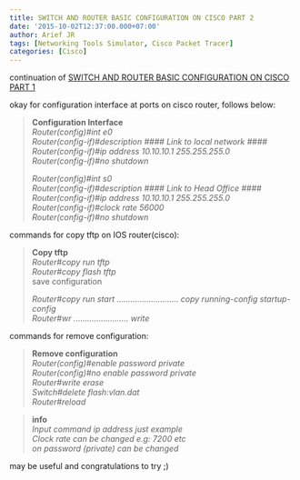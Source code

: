 ```yaml
---
title: SWITCH AND ROUTER BASIC CONFIGURATION ON CISCO PART 2
date: '2015-10-02T12:37:00.000+07:00'
author: Arief JR
tags: [Networking Tools Simulator, Cisco Packet Tracer]
categories: [Cisco]
---
```


continuation of [SWITCH AND ROUTER BASIC CONFIGURATION ON CISCO PART 1](http://arief-jr.blogspot.com/2015/10/switch-and-router-basic-configuration.html)  
  
okay for configuration interface at ports on cisco router, follows below:  
  

> **Configuration Interface**  
> _Router(config)#int e0_  
> _Router(config-if)#description #### Link to local network ####_  
> _Router(config-if)#ip address 10.10.10.1 255.255.255.0_  
> _Router(config-if)#no shutdown_  
>   
> _Router(config)#int s0_  
> _Router(config-if)#description #### Link to Head Office ####_  
> _Router(config-if)#ip address 10.10.10.1 255.255.255.0_  
> _Router(config-if)#clock rate 56000_  
> _Router(config-if)#no shutdown_

commands for copy tftp on IOS router(cisco):  
  

> **Copy tftp**  
> _Router#copy run tftp_  
> _Router#copy flash tftp_  
> save configuration  
>   
> _Router#copy run start ........................... copy running-config startup-config_  
> _Router#wr ........................ write_

commands for remove configuration:  
  

> **Remove configuration**  
> _Router(config)#enable password private_  
> _Router(config)#no enable password private_  
> _Router#write erase_  
> _Switch#delete flash:vlan.dat_  
> _Router#reload_

> **info**  
> _Input command ip address just example_  
> _Clock rate can be changed e.g: 7200 etc_  
> _on password (private) can be changed_

may be useful and congratulations to try ;)
